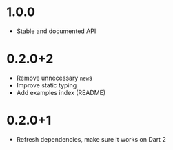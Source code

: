 # 1.0.0
* Stable and documented API


# 0.2.0+2
* Remove unnecessary `new`s
* Improve static typing
* Add examples index (README)

# 0.2.0+1
* Refresh dependencies, make sure it works on Dart 2
